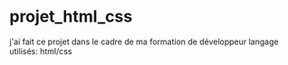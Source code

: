# projet_html_css
j'ai fait ce projet dans le cadre de ma formation de développeur
langage utilisés: html/css 
